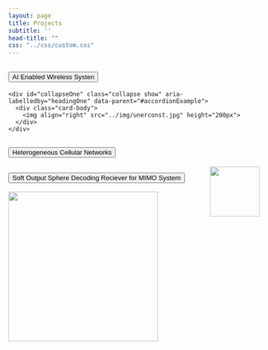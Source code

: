 ```yaml
---
layout: page
title: Projects
subtitle: ''
head-title: ""
css: "../css/custom.css"
---
```


<div class="accordion" id="accordionExample">
  <div class="card">
    <div class="card-header" id="headingOne">
      <h2 class="mb-0">
        <button class="btn btn-link btn-block text-left" type="button" data-toggle="collapse" data-target="#collapseOne" aria-expanded="true" aria-controls="collapseOne">
          AI Enabled Wireless Systen
        </button>
      </h2>
    </div>

    <div id="collapseOne" class="collapse show" aria-labelledby="headingOne" data-parent="#accordionExample">
      <div class="card-body">
        <img align="right" src="../img/unerconst.jpg" height="200px">
      </div>
    </div>
  </div>
  <div class="card">
    <div class="card-header" id="headingTwo">
      <h2 class="mb-0">
        <button class="btn btn-link btn-block text-left collapsed" type="button" data-toggle="collapse" data-target="#collapseTwo" aria-expanded="false" aria-controls="collapseTwo">
          Heterogeneous Cellular Networks
        </button>
      </h2>
    </div>
    <div id="collapseTwo" class="collapse" aria-labelledby="headingTwo" data-parent="#accordionExample">
      <div class="card-body">
        <img align="right" src="../img/unerconst.jpg" height="100px">
      </div>
    </div>
  </div>
  <div class="card">
    <div class="card-header" id="headingThree">
      <h2 class="mb-0">
        <button class="btn btn-link btn-block text-left collapsed" type="button" data-toggle="collapse" data-target="#collapseThree" aria-expanded="false" aria-controls="collapseThree">
          Soft Output Sphere Decoding Reciever for MIMO System
        </button>
      </h2>
    </div>
    <div id="collapseThree" class="collapse" aria-labelledby="headingThree" data-parent="#accordionExample">
      <div class="card-body">
        <img align="center" src="../img/model111.PNG" height="300px">
      </div>
    </div>
  </div>
</div>

<template>
  <Collapsible class="example-collapsible">
    <div slot="trigger">
      <div class="customTrigger">
        <h2>Custom open trigger element</h2>
      </div>
    </div>

    <div slot="closedTrigger">
      <div class="customTrigger">
        <h2>Custom closed trigger element</h2>
      </div>
    </div>

    <div id="example2">
      <p>
        Lorem ipsum dolor sit ...
      </p>
    </div>
  </Collapsible>
</template>


